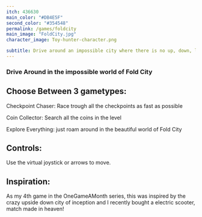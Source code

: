 ```yaml
---
itch: 436630
main_color: "#DB4E5F"
second_color: "#354548" 
permalink: /games/foldcity
main_image: "FoldCity.jpg"
character_image: Toy-hunter-character.png

subtitle: Drive around an impossible city where there is no up, down, left or right. Cruise with your scooter and get to the checkpoints as fast as possible, or try to collect all the coins.
---
```


### Drive Around in the impossible world of Fold City

## Choose Between 3 gametypes:

Checkpoint Chaser: Race trough all the checkpoints as fast as possible

Coin Collector:  Search all the coins in the level

Explore Everything: just roam around in the beautiful world of Fold City

## Controls:

Use the virtual joystick or arrows to move.

## Inspiration:

As my 4th game in the OneGameAMonth series, this was inspired by the crazy upside down city of inception and I recently bought a electric scooter, match made in heaven!